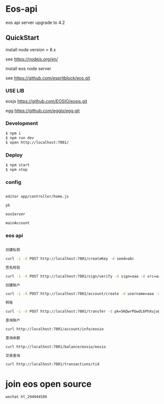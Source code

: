 # Eos-api

eos api server  upgrade to 4.2

## QuickStart

install node version > 8.x

see https://nodejs.org/en/

install eos node server

see https://github.com/espritblock/eos.git

### USE LIB

eosjs https://github.com/EOSIO/eosjs.git 

egg  https://github.com/eggjs/egg.git

### Development

```bash
$ npm i
$ npm run dev
$ open http://localhost:7001/
```

### Deploy

```bash
$ npm start
$ npm stop
```

### config

```bash

editor app/controller/home.js

pk

eosServer

mainAccount

```

### eos api

```bash

创建私钥

curl -i -X POST http://localhost:7001/createKey -d seed=abc

签名校验

curl -i -X POST http://localhost:7001/sign/verify -d sign=aaa -d src=aaa -d pubkey=aaa

创建账户

curl -i -X POST http://localhost:7001/account/create -d username=aaa -d active=aaa -d onwer=aaa

转账

curl -i -X POST http://localhost:7001/transfer -d pk=5KQwrPbwdL6PhXujxW37FSSQZ1JiwsST4cqQzDeyXtP79zkvFD3 -d from=eosio -d to=inita -d quantity='1.0000 SYS' -d mome=aaa

查询账户

curl http://localhost:7001/account/info/eosio

查询余额

curl http://localhost:7001/balance/eosio/eosio

交易查询

curl http://localhost:7001/transactions/tid


```

# join eos open source 

	wechat hl_294944589
